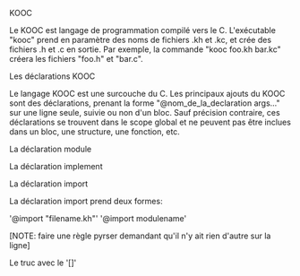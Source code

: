 KOOC

Le KOOC est langage de programmation compilé vers le C. L'exécutable "kooc" prend en paramètre des noms de fichiers .kh et .kc, et crée des fichiers .h et .c en sortie. Par exemple, la commande "kooc foo.kh bar.kc" créera les fichiers "foo.h" et "bar.c".


Les déclarations KOOC

Le langage KOOC est une surcouche du C. Les principaux ajouts du KOOC sont des déclarations, prenant la forme "@nom_de_la_declaration args..." sur une ligne seule, suivie ou non d'un bloc. Sauf précision contraire, ces déclarations se trouvent dans le scope global et ne peuvent pas être inclues dans un bloc, une structure, une fonction, etc.


La déclaration module

La déclaration implement

La déclaration import

La déclaration import prend deux formes:

'@import "filename.kh"'
'@import modulename'

[NOTE: faire une règle pyrser demandant qu'il n'y ait rien d'autre sur la ligne]


Le truc avec le '[]'
